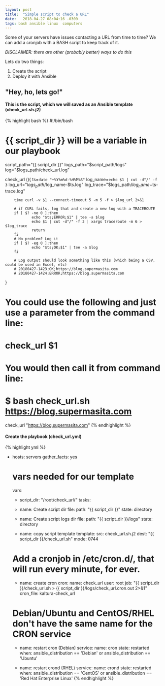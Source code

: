 ```yaml
---
layout: post
title:  "Simple script to check a URL"
date:   2018-04-27 08:04:16 -0300
tags: bash ansible linux  computers
---
```


Some of your servers have issues contacting a URL from time to time? We can add a cronjob with a BASH script to keep track of it.

_DISCLAIMER: there are other (probably better) ways to do this_

Lets do two things:
1. Create the script
2. Deploy it with Ansible

## "Hey, ho, lets go!"

#### This is the script, which we will saved as an Ansible template (check_url.sh.j2)

{% highlight bash %}
#!/bin/bash
# {{ script_dir }} will be a variable in our playbook
script_path="{{ script_dir }}"
logs_path="$script_path/logs"
log="$logs_path/check_url.log"

check_url (){
        ts=`date "+%Y%m%d-%H%M%S"`
        log_name=`echo $1 | cut -d"/" -f 3`
        log_url="$logs_path/$log_name-$ts.log"
        log_trace="$logs_path/$log_name-$ts-trace.log"

        time curl -v $1 --connect-timeout 5 -m 5 -f > $log_url 2>&1

        # if CURL fails, log that and create a new log with a TRACEROUTE
        if [ $? -ne 0 ];then
                echo "$ts;ERROR;$1" | tee -a $log
                echo $1 | cut -d"/" -f 3 | xargs traceroute -m 6 > $log_trace
                return
        fi
        # No problem? Log it
        if [ $? -eq 0 ];then
                echo "$ts;OK;$1" | tee -a $log
        fi

        # Log output should look something like this (which being a CSV, could be used in Excel, etc)
        # 20180427-1423;OK;https://blog.supermasita.com
        # 20180427-1424;ERROR;https://blog.supermasita.com
}

# You could use the following and just use a parameter from the command line:
#  check_url $1
# You would then call it from command line:
# $ bash check_url.sh https://blog.supermasita.com
check_url "https://blog.supermasita.com"
{% endhighlight %}

#### Create the playbook (check_url.yml)

{% highlight yml %}
- hosts: servers
  gather_facts: yes
  # vars needed for our template
  vars:
  - script_dir: "/root/check_url/"
  tasks:
  - name: Create script dir
    file:
      path: "{{ script_dir }}"
      state: directory

  - name: Create script logs dir
    file:
      path: "{{ script_dir }}/logs"
      state: directory

  - name: copy script template
    template:
      src: check_url.sh.j2
      dest: "{{ script_dir }}/check_url.sh"
      mode: 0744

  # Add a cronjob in /etc/cron.d/, that will run every minute, for ever.
  - name: create cron
    cron:
      name: check_url
      user: root
      job: "{{ script_dir }}/check_url.sh > {{ script_dir }}/logs/check_url.cron.out 2>&1"
      cron_file: kaltura-check_url

  # Debian/Ubuntu and CentOS/RHEL don't have the same name for the CRON service
  - name: restart cron (Debian)
    service:
      name: cron
      state: restarted
    when: ansible_distribution == 'Debian' or ansible_distribution == 'Ubuntu'

  - name: restart crond (RHEL)
    service:
      name: crond
      state: restarted
    when: ansible_distribution == 'CentOS' or ansible_distribution == 'Red Hat Enterprise Linux'
{% endhighlight %}
